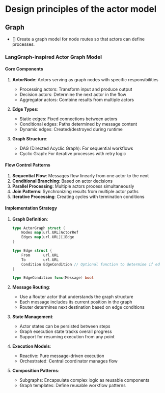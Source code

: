 # Design principles of the actor model

## Graph

- [] Create a graph model for node routes so that actors can define processes.

### LangGraph-inspired Actor Graph Model

#### Core Components

1. **ActorNode**: Actors serving as graph nodes with specific responsibilities
   - Processing actors: Transform input and produce output
   - Decision actors: Determine the next actor in the flow
   - Aggregator actors: Combine results from multiple actors

2. **Edge Types**:
   - Static edges: Fixed connections between actors
   - Conditional edges: Paths determined by message content
   - Dynamic edges: Created/destroyed during runtime

3. **Graph Structure**:
   - DAG (Directed Acyclic Graph): For sequential workflows
   - Cyclic Graph: For iterative processes with retry logic

#### Flow Control Patterns

1. **Sequential Flow**: Messages flow linearly from one actor to the next
2. **Conditional Branching**: Based on actor decisions
3. **Parallel Processing**: Multiple actors process simultaneously
4. **Join Patterns**: Synchronizing results from multiple actor paths
5. **Iterative Processing**: Creating cycles with termination conditions

#### Implementation Strategy

1. **Graph Definition**:
   ```go
   type ActorGraph struct {
       Nodes map[url.URL]ActorRef
       Edges map[url.URL][]Edge
   }

   type Edge struct {
       From      url.URL
       To        url.URL
       Condition EdgeCondition // Optional function to determine if edge should be followed
   }

   type EdgeCondition func(Message) bool
   ```

2. **Message Routing**:
   - Use a Router actor that understands the graph structure
   - Each message includes its current position in the graph
   - Router determines next destination based on edge conditions

3. **State Management**:
   - Actor states can be persisted between steps
   - Graph execution state tracks overall progress
   - Support for resuming execution from any point

4. **Execution Models**:
   - Reactive: Pure message-driven execution
   - Orchestrated: Central coordinator manages flow

5. **Composition Patterns**:
   - Subgraphs: Encapsulate complex logic as reusable components
   - Graph templates: Define reusable workflow patterns
